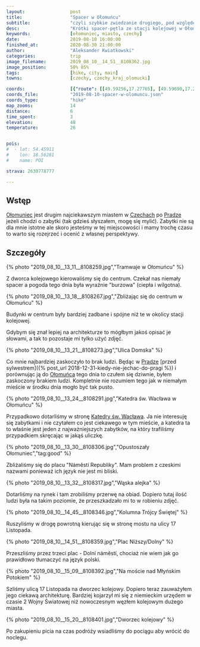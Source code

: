 ```yaml
---
layout:                 post
title:                  "Spacer w Ołomuńcu"
subtitle:               "czyli szybkie zwiedzanie drugiego, pod względem ilości zabytków, ciekawego miasta Czech"
desc:                   "Krótki spacer-pętla ze stacji kolejowej w Ołomuńcu przez centrum miasta. Bez czytania przewodników, bez planowania, po prostu zobaczyć co jest ciekawego a dopiero później doczytać o tym."
keywords:               [ołomuniec, miasto, czechy]
date:                   2019-08-10 16:00:00
finished_at:            2020-08-30 21:00:00
author:                 "Aleksander Kwiatkowski"
categories:             trip
image_filename:         2019_08_10__14_51__8108362.jpg
image_position:         50% 85%
tags:                   [hike, city, main]
towns:                  [czechy, czechy_kraj_olomucki]

coords:                 [{"route": [[49.59256,17.27765], [49.59690,17.26203], [49.59390,17.25216], [49.58917,17.25404], [49.59245,17.27791]], "type": "hike"}]
coords_file:            "2019-08-10-spacer-w-olomuncu.json"
coords_type:            "hike"
map_zooms:              14
distance:               6
time_spent:             3
elevation:              48
temperature:            26


pois:
#  - lat: 54.45911
#    lon: 18.56281
#    name: POI

strava: 2630778777

---
```


[wiki-olomuniec]: https://pl.wikipedia.org/wiki/O%C5%82omuniec
[wiki-czechy]: https://pl.wikipedia.org/wiki/Czechy
[wiki-praga]: https://pl.wikipedia.org/wiki/Praga
[wiki-katedra]: https://pl.wikipedia.org/wiki/Katedra_%C5%9Bw._Wac%C5%82awa_w_O%C5%82omu%C5%84cu
[wiki-kolumna]: https://pl.wikipedia.org/wiki/Kolumna_Tr%C3%B3jcy_%C5%9Awi%C4%99tej_w_O%C5%82omu%C5%84cu

## Wstęp

[Ołomuniec][wiki-olomuniec] jest drugim najciekawszym miastem w [Czechach][wiki-czechy]
po [Pradze][wiki-praga] jeżeli chodzi o zabytki (tak gdzieś słyszałem, mogę się mylić).
Zabytki nie są dla mnie istotne ale skoro jesteśmy w tej miejscowości i mamy
trochę czasu to warto się rozejrzeć i ocenić z własnej perspektywy.

## Szczegóły

{% photo "2019_08_10__13_11__8108259.jpg","Tramwaje w Ołomuńcu" %}

Z dworca kolejowego kierowaliśmy się do centrum. Czekał nas niemały spacer
a pogoda tego dnia była wyraźnie "burzowa" (ciepła i wilgotna).

{% photo "2019_08_10__13_18__8108267.jpg","Zbliżając się do centrum w Ołomuńcu" %}

Budynki w centrum były bardziej zadbane i spójne niż te w okolicy stacji kolejowej.

Gdybym się znał lepiej na architekturze
to mógłbym jakoś opisać je słowami, a tak to pozostaje mi tylko użyć zdjęć.

{% photo "2019_08_10__13_21__8108273.jpg","Ulica Domska" %}

Co mnie najbardziej zaskoczyło to brak ludzi. Będąc w [Pradze][wiki-praga]
[przed sylwestrem]({% post_url 2018-12-31-kiedy-nie-jechac-do-pragi %})
i porównując ją do [Ołomuńca][wiki-olomuniec]
tego dnia to czułem się dziwnie, byłem zaskoczony brakiem ludzi. Kompletnie
nie rozumiem tego jak w niemałym mieście w środku dnia mogło być tak pusto.

{% photo "2019_08_10__13_24__8108291.jpg","Katedra św. Wacława w Ołomuńcu" %}

Przypadkowo dotarliśmy w stronę [Katedry św. Wacława][wiki-katedra].
Ja nie interesuję się zabytkami i nie czytałem co jest ciekawego w tym mieście,
a katedra ta to właśnie jest jeden z najważniejszych zabytków, na który trafiliśmy
przypadkiem skręcając w jakąś uliczkę.

{% photo "2019_08_10__13_30__8108306.jpg","Opustoszały Ołomuniec","tag:good" %}

Zbliżaliśmy się do placu "Náměstí Republiky". Mam problem z czeskimi nazwami
ponieważ ich język nie jest mi bliski.

{% photo "2019_08_10__13_32__8108317.jpg","Wąska alejka" %}

Dotarliśmy na rynek i tam zrobiliśmy przerwę na obiad. Dopiero tutaj ilość ludzi
była na takim poziomie, że przeszkadzało mi to w robieniu zdjęć.

{% photo "2019_08_10__14_45__8108346.jpg","Kolumna Trójcy Świętej" %}

Ruszyliśmy w drogę powrotną kierując się w stronę mostu na ulicy 17 Listopada.

{% photo "2019_08_10__14_51__8108359.jpg","Plac Niższy/Dolny" %}

Przeszliśmy przez trzeci plac - Dolní náměstí, chociaż nie wiem jak go prawidłowo
tłumaczyć na język polski.

{% photo "2019_08_10__15_09__8108392.jpg","Na moście nad Młyńskim Potokiem" %}

Szliśmy ulicą 17 Listopada na dworzec kolejowy. Dopiero teraz zauważyłem
jego ciekawą architekturę. Bardziej kojarzył mi się z niemieckim urzędem w czasie
2 Wojny Światowej niż nowoczesnym węzłem kolejowym dużego miasta.

{% photo "2019_08_10__15_20__8108401.jpg","Dworzec kolejowy" %}

Po zakupieniu picia na czas podróży wsiadliśmy do pociągu aby wrócić do noclegu.
